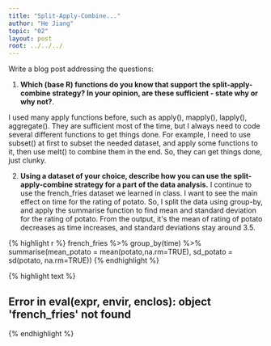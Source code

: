 ```yaml
---
title: "Split-Apply-Combine..."
author: "He Jiang"
topic: "02"
layout: post
root: ../../../
---
```



Write a blog post addressing the questions: 

1. **Which (base R) functions do you know that support the split-apply-combine strategy? In your opinion, are these sufficient - state why or why not?**. 

I used many apply functions before, such as apply(), mapply(), lapply(), aggregate(). They are sufficient most of the time, but I always need to code several different functions to get things done. For example, I need to use subset() at first to subset the needed dataset, and apply some functions to it, then use melt() to combine them in the end. So, they can get things done, just clunky. 


2. **Using a dataset of your choice, describe how you can use the split-apply-combine strategy for a part of the data analysis.**
I continue to use the french_fries dataset we learned in class. I want to see the main effect on time for the rating of potato. So, I split the data using group-by, and apply the summarise function to find mean and standard deviation for the rating of potato. From the output, it's the mean of rating of potato decreases as time increases, and standard deviations stay around 3.5. 


{% highlight r %}
french_fries %>%
  group_by(time) %>%
  summarise(mean_potato = mean(potato,na.rm=TRUE), 
            sd_potato = sd(potato, na.rm=TRUE))
{% endhighlight %}



{% highlight text %}
## Error in eval(expr, envir, enclos): object 'french_fries' not found
{% endhighlight %}

